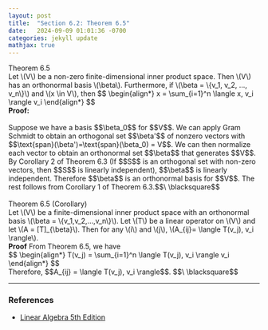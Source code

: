 ```yaml
---
layout: post
title:  "Section 6.2: Theorem 6.5"
date:   2024-09-09 01:01:36 -0700
categories: jekyll update
mathjax: true
---
```

<div class="purdiv">
Theorem 6.5
</div>
<div class="purbdiv">
Let \(V\) be a non-zero finite-dimensional inner product space. Then \(V\) has an orthonormal basis \(\beta\). Furthermore, if \(\beta = \{v_1, v_2, ..., v_n\}\) and \(x \in V\), then
$$
\begin{align*}
x = \sum_{i=1}^n \langle x, v_i \rangle v_i
\end{align*}
$$
</div>
<b>Proof:</b>
<br>
<br>
Suppose we have a basis $$\beta_0$$ for $$V$$. We can apply Gram Schmidt to obtain an orthogonal set $$\beta'$$ of nonzero vectors with $$\text{span}(\beta')=\text{span}(\beta_0) = V$$. We can then normalize each vector to obtain an orthonormal set $$\beta$$ that generates $$V$$. By Corollary 2 of Theorem 6.3 (If $$S$$ is an orthogonal set with non-zero vectors, then $$S$$ is linearly independent), $$\beta$$ is linearly independent. Therefore $$\beta$$ is an orthonormal basis for $$V$$. The rest follows from Corollary 1 of Theorem 6.3.$$\ \blacksquare$$
<!------------------------------------------------------------------------------------>
<br>
<br>
<div class="purdiv">
Theorem 6.5 (Corollary)
</div>
<div class="purbdiv">
Let \(V\) be a finite-dimensional inner product space with an orthonormal basis \(\beta = \{v_1,v_2,...,v_n\}\). Let \(T\) be a linear operator on \(V\) and let \(A = [T]_{\beta}\). Then for any \(i\) and \(j\), \(A_{ij}= \langle T(v_j), v_i \rangle\).
</div>
<b>Proof</b>
From Theorem 6.5, we have
<div>
$$
\begin{align*}
T(v_j) = \sum_{i=1}^n \langle T(v_j), v_i \rangle v_i
\end{align*}
$$
</div>
Therefore, $$A_{ij} = \langle T(v_j), v_i \rangle$$. $$\ \blacksquare$$
<hr>

<!------------------------------------------------------------------------------------>
<h3>References</h3>
<ul>
<li><a href="https://www.amazon.com/Linear-Algebra-5th-Stephen-Friedberg/dp/0134860241/ref=tmm_hrd_swatch_0?_encoding=UTF8&qid=&sr=">Linear Algebra 5th Edition</a></li>
</ul>
























